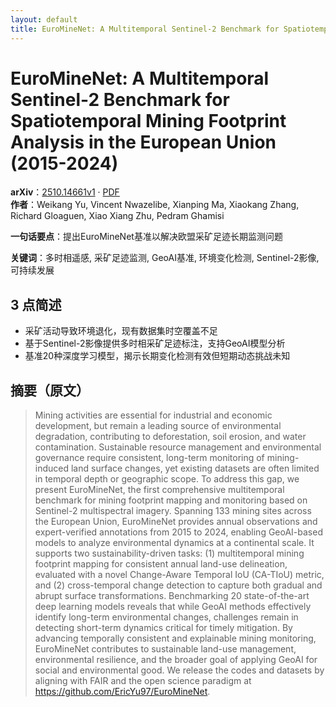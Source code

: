 ```yaml
---
layout: default
title: EuroMineNet: A Multitemporal Sentinel-2 Benchmark for Spatiotemporal Mining Footprint Analysis in the European Union (2015-2024)
---
```


# EuroMineNet: A Multitemporal Sentinel-2 Benchmark for Spatiotemporal Mining Footprint Analysis in the European Union (2015-2024)
**arXiv**：[2510.14661v1](https://arxiv.org/abs/2510.14661) · [PDF](https://arxiv.org/pdf/2510.14661.pdf)  
**作者**：Weikang Yu, Vincent Nwazelibe, Xianping Ma, Xiaokang Zhang, Richard Gloaguen, Xiao Xiang Zhu, Pedram Ghamisi  

**一句话要点**：提出EuroMineNet基准以解决欧盟采矿足迹长期监测问题

**关键词**：多时相遥感, 采矿足迹监测, GeoAI基准, 环境变化检测, Sentinel-2影像, 可持续发展

## 3 点简述
- 采矿活动导致环境退化，现有数据集时空覆盖不足
- 基于Sentinel-2影像提供多时相采矿足迹标注，支持GeoAI模型分析
- 基准20种深度学习模型，揭示长期变化检测有效但短期动态挑战未知

## 摘要（原文）

> Mining activities are essential for industrial and economic development, but
> remain a leading source of environmental degradation, contributing to
> deforestation, soil erosion, and water contamination. Sustainable resource
> management and environmental governance require consistent, long-term
> monitoring of mining-induced land surface changes, yet existing datasets are
> often limited in temporal depth or geographic scope. To address this gap, we
> present EuroMineNet, the first comprehensive multitemporal benchmark for mining
> footprint mapping and monitoring based on Sentinel-2 multispectral imagery.
> Spanning 133 mining sites across the European Union, EuroMineNet provides
> annual observations and expert-verified annotations from 2015 to 2024, enabling
> GeoAI-based models to analyze environmental dynamics at a continental scale. It
> supports two sustainability-driven tasks: (1) multitemporal mining footprint
> mapping for consistent annual land-use delineation, evaluated with a novel
> Change-Aware Temporal IoU (CA-TIoU) metric, and (2) cross-temporal change
> detection to capture both gradual and abrupt surface transformations.
> Benchmarking 20 state-of-the-art deep learning models reveals that while GeoAI
> methods effectively identify long-term environmental changes, challenges remain
> in detecting short-term dynamics critical for timely mitigation. By advancing
> temporally consistent and explainable mining monitoring, EuroMineNet
> contributes to sustainable land-use management, environmental resilience, and
> the broader goal of applying GeoAI for social and environmental good. We
> release the codes and datasets by aligning with FAIR and the open science
> paradigm at https://github.com/EricYu97/EuroMineNet.

